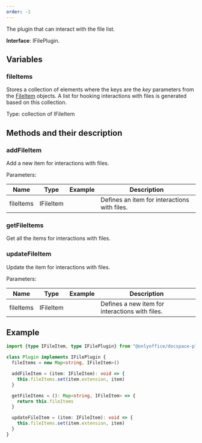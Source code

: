 ```yaml
---
order: -1
---
```


The plugin that can interact with the file list.

**Interface**: IFilePlugin.

## Variables

### fileItems

Stores a collection of elements where the keys are the *key* parameters from the [FileItem](../../Plugin%20Items/FileItem/index.md) objects. A list for hooking interactions with files is generated based on this collection.

Type: collection of IFileItem

## Methods and their description

### addFileItem

Add a new item for interactions with files.

Parameters:

| Name      | Type      | Example | Description                                  |
| --------- | --------- | ------- | -------------------------------------------- |
| fileItems | IFileItem |         | Defines an item for interactions with files. |

### getFileItems

Get all the items for interactions with files.

### updateFileItem

Update the item for interactions with files.

Parameters:

| Name      | Type      | Example | Description                                     |
| --------- | --------- | ------- | ----------------------------------------------- |
| fileItems | IFileItem |         | Defines a new item for interactions with files. |

## Example

``` ts
import {type IFileItem, type IFilePlugin} from "@onlyoffice/docspace-plugin-sdk"

class Plugin implements IFilePlugin {
  fileItems = new Map<string, IFileItem>()

  addFileItem = (item: IFileItem): void => {
    this.fileItems.set(item.extension, item)
  }

  getFileItems = (): Map<string, IFileItem> => {
    return this.fileItems
  }

  updateFileItem = (item: IFileItem): void => {
    this.fileItems.set(item.extension, item)
  }
}
```
